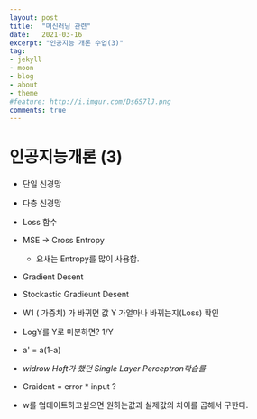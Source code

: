 ```yaml
---
layout: post
title:  "머신러닝 관련"
date:   2021-03-16
excerpt: "인공지능 개론 수업(3)"
tag:
- jekyll 
- moon
- blog
- about
- theme
#feature: http://i.imgur.com/Ds6S7lJ.png
comments: true
---
```

# 인공지능개론 (3)

- 단일 신경망
- 다층 신경망
- Loss 함수
- MSE -> Cross Entropy
  - 요새는 Entropy를 많이 사용함.

- Gradient Desent
- Stockastic Gradieunt Desent
- W1 ( 가중치) 가 바뀌면 값 Y 가얼마나 바뀌는지(Loss) 확인
- LogY를 Y로 미분하면? 1/Y

- a' = a(1-a)
- *widrow Hoft가 했던 Single Layer Perceptron학습룰*

- Graident = error * input ?
- w를 업데이트하고싶으면 원하는값과 실제값의 차이를 곱해서 구한다.